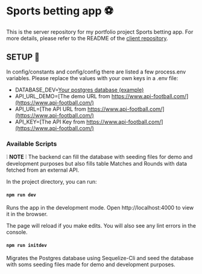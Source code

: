 # Sports betting app :soccer:

This is the server repository for my portfolio project Sports betting app. For more details, please refer to the README of the [client repository](https://github.com/mipes4/sportsbetting_fe).

## SETUP :electric_plug:

In config/constants and config/config there are listed a few process.env variables. Please replace the values with your own keys in a .env file:

- DATABASE_DEV=[Your postgres database (example)](https://www.elephantsql.com/)
- API_URL_DEMO=[The demo URL from https://www.api-football.com/](https://www.api-football.com/)
- API_URL=[The API URL from https://www.api-football.com/](https://www.api-football.com/)
- API_KEY=[The API Key from https://www.api-football.com/](https://www.api-football.com/)

### Available Scripts

:grey_exclamation: **NOTE** :grey_exclamation:
The backend can fill the database with seeding files for demo and development purposes but also fills table Matches and Rounds with data fetched from an external API.

In the project directory, you can run:

#### `npm run dev`

Runs the app in the development mode.
Open http://localhost:4000 to view it in the browser.

The page will reload if you make edits.
You will also see any lint errors in the console.

#### `npm run initdev`

Migrates the Postgres database using Sequelize-Cli and seed the database with soms seeding files made for demo and development purposes.

